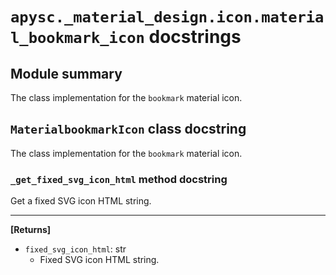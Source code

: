 # `apysc._material_design.icon.material_bookmark_icon` docstrings

## Module summary

The class implementation for the `bookmark` material icon.

## `MaterialbookmarkIcon` class docstring

The class implementation for the `bookmark` material icon.

### `_get_fixed_svg_icon_html` method docstring

Get a fixed SVG icon HTML string.<hr>

**[Returns]**

- `fixed_svg_icon_html`: str
  - Fixed SVG icon HTML string.